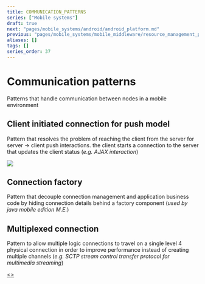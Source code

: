 ```yaml
---
title: COMMUNICATION_PATTERNS
series: ["Mobile systems"]
draft: true
next: "pages/mobile_systems/android/android_platform.md"
previous: "pages/mobile_systems/mobile_middleware/resource_management_patterns.md"
aliases: []
tags: []
series_order: 37
---
```


# Communication patterns

Patterns that handle communication between nodes in a mobile environment
## Client initiated connection for push model

Pattern that resolves the problem of reaching the client from the server for server -> client push interactions. the client starts a connection to the server that updates the client status (*e.g. AJAX interaction*)

![](assets/mobile_systems/Pasted%20image%2020240608151433.png)

## Connection factory

Pattern that decouple connection management and application business code by hiding connection details behind a factory component (*used by java mobile edition M.E.*)

## Multiplexed connection

Pattern to allow multiple logic connections to travel on a single level 4 physical connection in order to improve performance instead of creating multiple channels (*e.g. SCTP stream control transfer protocol for multimedia streaming*)

[<](pages/mobile_systems/mobile_middleware/resource_management_patterns.md)[>](pages/mobile_systems/android/android_platform.md)
